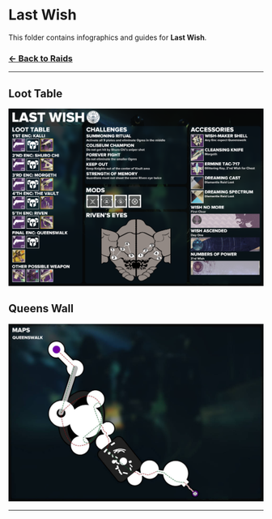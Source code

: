 # Last Wish

This folder contains infographics and guides for **Last Wish**.

### [← Back to Raids](../)
---

## Loot Table

![Loot Table](lw_loot.png)

## Queens Wall

![Queens Wall](qw.jpg)

---